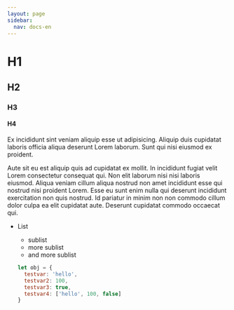 ```yaml
---
layout: page
sidebar:
  nav: docs-en
---
```

# H1
## H2
### H3
#### H4

Ex incididunt sint veniam aliquip esse ut adipisicing. Aliquip duis cupidatat laboris officia aliqua deserunt Lorem laborum. Sunt qui nisi eiusmod ex proident.

Aute sit eu est aliquip quis ad cupidatat ex mollit. In incididunt fugiat velit Lorem consectetur consequat qui. Non elit laborum nisi nisi laboris eiusmod. Aliqua veniam cillum aliqua nostrud non amet incididunt esse qui nostrud nisi proident Lorem. Esse eu sunt enim nulla qui deserunt incididunt exercitation non quis nostrud. Id pariatur in minim non non commodo cillum dolor culpa ea elit cupidatat aute. Deserunt cupidatat commodo occaecat qui.

* List
  * sublist
  * more sublist
  * and more sublist

  ```javascript
  let obj = {
    testvar: 'hello',
    testvar2: 100,
    testvar3: true,
    testvar4: ['hello', 100, false]
  }
  ```